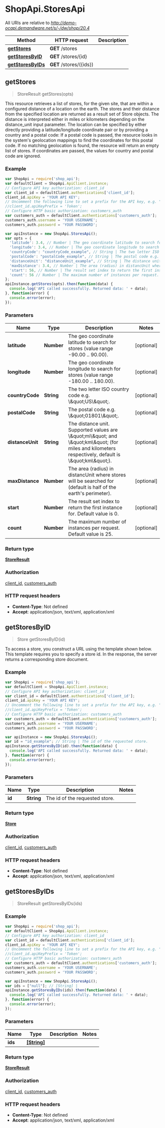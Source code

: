 # ShopApi.StoresApi

All URIs are relative to *http://demo-ocapi.demandware.net/s/-/dw/shop/20.4*

Method | HTTP request | Description
------------- | ------------- | -------------
[**getStores**](StoresApi.md#getStores) | **GET** /stores | 
[**getStoresByID**](StoresApi.md#getStoresByID) | **GET** /stores/{id} | 
[**getStoresByIDs**](StoresApi.md#getStoresByIDs) | **GET** /stores/({ids}) | 



## getStores

> StoreResult getStores(opts)



This resource retrieves a list of stores, for the given site, that are within a configured distance of a location on the earth. The stores and their distance from the specified location are returned as a result set of Store objects. The distance is interpreted either in miles or kilometers depending on the distance_unit input parameter.  The location can be specified by either directly providing a latitude/longitude coordinate pair or by providing a country and a postal code:  If a postal code is passed, the resource looks in the system&#39;s geolocation mappings to find the coordinates for this postal code. If no matching geolocation is found, the resource will return an empty list of stores. If coordinates are passed, the values for country and postal code are ignored. 

### Example

```javascript
var ShopApi = require('shop_api');
var defaultClient = ShopApi.ApiClient.instance;
// Configure API key authorization: client_id
var client_id = defaultClient.authentications['client_id'];
client_id.apiKey = 'YOUR API KEY';
// Uncomment the following line to set a prefix for the API key, e.g. "Token" (defaults to null)
//client_id.apiKeyPrefix = 'Token';
// Configure HTTP basic authorization: customers_auth
var customers_auth = defaultClient.authentications['customers_auth'];
customers_auth.username = 'YOUR USERNAME';
customers_auth.password = 'YOUR PASSWORD';

var apiInstance = new ShopApi.StoresApi();
var opts = {
  'latitude': 3.4, // Number | The geo coordinate latitude to search for stores  (value range -90.00 .. 90.00).
  'longitude': 3.4, // Number | The geo coordinate longitude to search for stores  (value range -180.00 .. 180.00).
  'countryCode': "countryCode_example", // String | The two letter ISO country code e.g. \\\"US\\\".
  'postalCode': "postalCode_example", // String | The postal code e.g. \\\"01801\\\".
  'distanceUnit': "distanceUnit_example", // String | The distance unit. Supported values are \\\"mi\\\" and \\\"km\\\"  (for miles and kilometers respectively, default is \\\"km\\\").
  'maxDistance': 3.4, // Number | The area (radius) in distancUnit where stores will be  searched for (default is half of the earth's perimeter).
  'start': 56, // Number | The result set index to return the first instance for. Default value is 0.
  'count': 56 // Number | The maximum number of instances per request. Default value is 25.
};
apiInstance.getStores(opts).then(function(data) {
  console.log('API called successfully. Returned data: ' + data);
}, function(error) {
  console.error(error);
});

```

### Parameters



Name | Type | Description  | Notes
------------- | ------------- | ------------- | -------------
 **latitude** | **Number**| The geo coordinate latitude to search for stores  (value range -90.00 .. 90.00). | [optional] 
 **longitude** | **Number**| The geo coordinate longitude to search for stores  (value range -180.00 .. 180.00). | [optional] 
 **countryCode** | **String**| The two letter ISO country code e.g. \\\&quot;US\\\&quot;. | [optional] 
 **postalCode** | **String**| The postal code e.g. \\\&quot;01801\\\&quot;. | [optional] 
 **distanceUnit** | **String**| The distance unit. Supported values are \\\&quot;mi\\\&quot; and \\\&quot;km\\\&quot;  (for miles and kilometers respectively, default is \\\&quot;km\\\&quot;). | [optional] 
 **maxDistance** | **Number**| The area (radius) in distancUnit where stores will be  searched for (default is half of the earth&#39;s perimeter). | [optional] 
 **start** | **Number**| The result set index to return the first instance for. Default value is 0. | [optional] 
 **count** | **Number**| The maximum number of instances per request. Default value is 25. | [optional] 

### Return type

[**StoreResult**](StoreResult.md)

### Authorization

[client_id](../README.md#client_id), [customers_auth](../README.md#customers_auth)

### HTTP request headers

- **Content-Type**: Not defined
- **Accept**: application/json, text/xml, application/xml


## getStoresByID

> Store getStoresByID(id)



To access a store, you construct a URL using the template shown below. This template requires you to specify a  store id. In the response, the server returns a corresponding store document.

### Example

```javascript
var ShopApi = require('shop_api');
var defaultClient = ShopApi.ApiClient.instance;
// Configure API key authorization: client_id
var client_id = defaultClient.authentications['client_id'];
client_id.apiKey = 'YOUR API KEY';
// Uncomment the following line to set a prefix for the API key, e.g. "Token" (defaults to null)
//client_id.apiKeyPrefix = 'Token';
// Configure HTTP basic authorization: customers_auth
var customers_auth = defaultClient.authentications['customers_auth'];
customers_auth.username = 'YOUR USERNAME';
customers_auth.password = 'YOUR PASSWORD';

var apiInstance = new ShopApi.StoresApi();
var id = "id_example"; // String | The id of the requested store.
apiInstance.getStoresByID(id).then(function(data) {
  console.log('API called successfully. Returned data: ' + data);
}, function(error) {
  console.error(error);
});

```

### Parameters



Name | Type | Description  | Notes
------------- | ------------- | ------------- | -------------
 **id** | **String**| The id of the requested store. | 

### Return type

[**Store**](Store.md)

### Authorization

[client_id](../README.md#client_id), [customers_auth](../README.md#customers_auth)

### HTTP request headers

- **Content-Type**: Not defined
- **Accept**: application/json, text/xml, application/xml


## getStoresByIDs

> StoreResult getStoresByIDs(ids)



### Example

```javascript
var ShopApi = require('shop_api');
var defaultClient = ShopApi.ApiClient.instance;
// Configure API key authorization: client_id
var client_id = defaultClient.authentications['client_id'];
client_id.apiKey = 'YOUR API KEY';
// Uncomment the following line to set a prefix for the API key, e.g. "Token" (defaults to null)
//client_id.apiKeyPrefix = 'Token';
// Configure HTTP basic authorization: customers_auth
var customers_auth = defaultClient.authentications['customers_auth'];
customers_auth.username = 'YOUR USERNAME';
customers_auth.password = 'YOUR PASSWORD';

var apiInstance = new ShopApi.StoresApi();
var ids = ["null"]; // [String] | 
apiInstance.getStoresByIDs(ids).then(function(data) {
  console.log('API called successfully. Returned data: ' + data);
}, function(error) {
  console.error(error);
});

```

### Parameters



Name | Type | Description  | Notes
------------- | ------------- | ------------- | -------------
 **ids** | [**[String]**](String.md)|  | 

### Return type

[**StoreResult**](StoreResult.md)

### Authorization

[client_id](../README.md#client_id), [customers_auth](../README.md#customers_auth)

### HTTP request headers

- **Content-Type**: Not defined
- **Accept**: application/json, text/xml, application/xml

